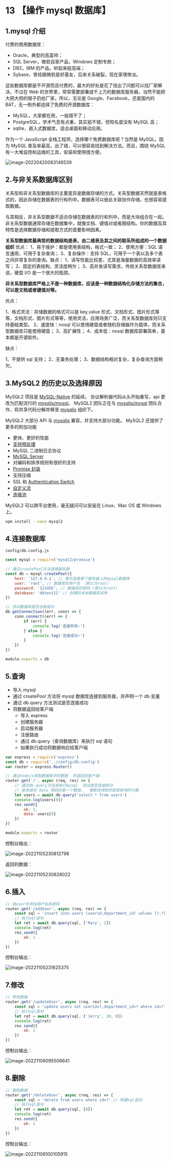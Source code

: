 # 13 【操作 mysql 数据库】

## 1.mysql 介绍

付费的商用数据库：

- Oracle，典型的高富帅；
- SQL Server，微软自家产品，Windows 定制专款；
- DB2，IBM 的产品，听起来挺高端；
- Sybase，曾经跟微软是好基友，后来关系破裂，现在家境惨淡。

这些数据库都是不开源而且付费的，最大的好处是花了钱出了问题可以找厂家解决，不过在 Web 的世界里，常常需要部署成千上万的数据库服务器，当然不能把大把大把的银子扔给厂家，所以，无论是 Google、Facebook，还是国内的 BAT，无一例外都选择了免费的开源数据库：

- MySQL，大家都在用，一般错不了；
- PostgreSQL，学术气息有点重，其实挺不错，但知名度没有 MySQL 高；
- sqlite，嵌入式数据库，适合桌面和移动应用。

作为一个 JavaScript 全栈工程师，选择哪个免费数据库呢？当然是 MySQL。因为 MySQL 普及率最高，出了错，可以很容易找到解决方法。而且，围绕 MySQL 有一大堆监控和运维的工具，安装和使用很方便。

![image-20220420083146539](https://i0.hdslb.com/bfs/album/8fc1c58bb05d52c4afa0641a099c92d078a55789.png)

## 2.与非关系数据库区别

关系型和非关系型数据库的主要差异是数据存储的方式。关系型数据天然就是表格式的，因此存储在数据表的行和列中。数据表可以彼此关联协作存储，也很容易提取数据。

与其相反，非关系型数据不适合存储在数据表的行和列中，而是大块组合在一起。非关系型数据通常存储在数据集中，就像文档、键值对或者图结构。你的数据及其特性是选择数据存储和提取方式的首要影响因素。

**关系型数据库最典型的数据结构是表，由二维表及其之间的联系所组成的一个数据组织** 优点： 1、易于维护：都是使用表结构，格式一致； 2、使用方便：SQL 语言通用，可用于复杂查询； 3、复杂操作：支持 SQL，可用于一个表以及多个表之间非常复杂的查询。缺点： 1、读写性能比较差，尤其是海量数据的高效率读写； 2、固定的表结构，灵活度稍欠； 3、高并发读写需求，传统关系型数据库来说，硬盘 I/O 是一个很大的瓶颈。

**非关系型数据库严格上不是一种数据库，应该是一种数据结构化存储方法的集合，可以是文档或者键值对等。**

优点：

1、格式灵活：存储数据的格式可以是 key,value 形式、文档形式、图片形式等等，文档形式、图片形式等等，使用灵活，应用场景广泛，而关系型数据库则只支持基础类型。 2、速度快：nosql 可以使用硬盘或者随机存储器作为载体，而关系型数据库只能使用硬盘； 3、高扩展性； 4、成本低：nosql 数据库部署简单，基本都是开源软件。

缺点：

1、不提供 sql 支持； 2、无事务处理； 3、数据结构相对复杂，复杂查询方面稍欠。

## 3.MySQL2 的历史以及选择原因

MySQL2 项目是 [MySQL-Native](https://github.com/sidorares/nodejs-mysql-native) 的延续。 协议解析器代码从头开始重写，api 更改为匹配流行的 [mysqljs/mysql](https://github.com/mysqljs/mysql)。 MySQL2 团队正在与 [mysqljs/mysql](https://github.com/mysqljs/mysql) 团队合作，将共享代码分解并移至 [mysqljs](https://github.com/mysqljs/mysql) 组织下。

MySQL2 大部分 API 与 [mysqljs](https://github.com/mysqljs/mysql) 兼容，并支持大部分功能。 MySQL2 还提供了更多的附加功能

- 更快、更好的性能
- [支持预处理](https://github.com/sidorares/node-mysql2/tree/master/documentation/Prepared-Statements.md)
- MySQL 二进制日志协议
- [MySQL Server](https://github.com/sidorares/node-mysql2/tree/master/documentation/MySQL-Server.md)
- 对编码和排序规则有很好的支持
- [Promise 封装](https://github.com/sidorares/node-mysql2/tree/master/documentation/Promise-Wrapper.md)
- 支持压缩
- SSL 和 [Authentication Switch](https://github.com/sidorares/node-mysql2/tree/master/documentation/Authentication-Switch.md)
- [自定义流](https://github.com/sidorares/node-mysql2/tree/master/documentation/Extras.md)
- [连接池](https://github.com/sidorares/node-mysql2/tree/master/documentation_zh-cn#using-connection-pools)

MySQL2 可以跨平台使用，毫无疑问可以安装在 Linux、Mac OS 或 Windows 上。

```bash
npm install --save mysql2
```

## 4.连接数据库

`config/db.config.js`

```js
const mysql = require('mysql2/promise')

// 通过createPool方法连接服务器
const db = mysql.createPool({
	host: '127.0.0.1', // 表示连接某个服务器上的mysql数据库
	user: 'root', // 数据库的用户名 （默认为root）
	password: '123456', // 数据库的密码 (默认为root)
	database: 'dbtest11' // 创建的本地数据库名称
})

// 测试数据库是否连接成功
db.getConnection((err, conn) => {
	conn.connect((err) => {
		if (err) {
			console.log('连接失败~')
		} else {
			console.log('连接成功~')
		}
	})
})

module.exports = db
```

## 5.查询

- 导入 mysql
- 通过 createPool 方法将 mysql 数据库连接到服务器，并声明一个 db 变量
- 通过 db.query 方法测试是否连接成功
- 将数据返回给客户端
  - 导入 express
  - 创建服务器
  - 启动服务器
  - 注册路由
  - 通过 db.query（查询数据库）来执行 sql 语句
  - 如果执行成功将数据响应给客户端

```js
var express = require('express')
const db = require('../config/db.config')
var router = express.Router()

// 通过nodejs获取数据库中的数据  并返回给客户端-
router.get('/', async (req, res) => {
	// 通过db.query方法来执行mysql  测试是否连接成功
	// 查询语句 data 得到的是一个数组，  增删改得到的是受影响的行数
	let users = await db.query('select * from users')
	console.log(users[0])
	res.send({
		ok: 1,
		data: users[0]
	})
})

module.exports = router
```

控制台输出：

![image-20221105230812798](https://i0.hdslb.com/bfs/album/8ab5e75aff0d880a7842e5c9faff295ff16936f8.png)

返回的数据：

![image-20221105230828022](https://i0.hdslb.com/bfs/album/2b34f7577230de56f5d481588c7758ea024d53f4.png)

## 6.插入

```js
// 给user中添加用户名和密码
router.get('/addUser', async (req, res) => {
	const sql = 'insert into users (userid,department_id) values (?,?)' // 构建sql语句
	// 执行sql语句
	let ret = await db.query(sql, ['Mary', 2])
	console.log(ret)
	res.send({
		ok: 1
	})
})
```

控制台输出：

![image-20221105231625375](https://i0.hdslb.com/bfs/album/e881a7c9d4663f1f81817f0a4d899a0428c67b64.png)

## 7.修改

```js
// 修改数据
router.get('/updateUser', async (req, res) => {
	const sql = 'update users set userid=?,department_id=? where id=?' // 构建sql语句
	// 执行sql语句
	let ret = await db.query(sql, ['Jerry', 10, 8])
	console.log(ret)
	res.send({
		ok: 1
	})
})
```

控制台输出：

![image-20221106095506641](https://i0.hdslb.com/bfs/album/be9866defbe7223d33530db79638606752fc3b9f.png)

## 8.删除

```js
// 删除数据
router.get('/deleteUser', async (req, res) => {
	const sql = 'delete from users where id=?' // 构建sql语句
	// 执行sql语句
	let ret = await db.query(sql, [8])
	console.log(ret)
	res.send({
		ok: 1
	})
})
```

控制台输出：

![image-20221106100105915](https://i0.hdslb.com/bfs/album/45f7756833e7a6b94fe54c92ae3c350e12614d92.png)
